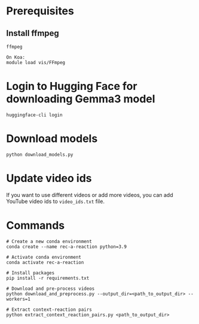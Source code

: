 # Prerequisites

## Install ffmpeg

```
ffmpeg

On Koa:
module load vis/FFmpeg
```

# Login to Hugging Face for downloading Gemma3 model

```
huggingface-cli login
```


# Download models

```
python download_models.py
```

# Update video ids
If you want to use different videos or add more videos, you can add YouTube video ids to `video_ids.txt` file.

# Commands

```
# Create a new conda environment
conda create --name rec-a-reaction python=3.9

# Activate conda environment
conda activate rec-a-reaction

# Install packages
pip install -r requirements.txt

# Download and pre-process videos
python download_and_preprocess.py --output_dir=<path_to_output_dir> --workers=1

# Extract context-reaction pairs
python extract_context_reaction_pairs.py <path_to_output_dir>
```

